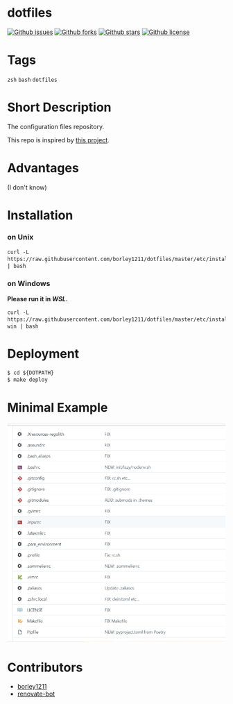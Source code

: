 # dotfiles

[![Github issues](https://img.shields.io/github/issues/borley1211/dotfiles)](https://github.com/borley1211/dotfiles/issues)
[![Github forks](https://img.shields.io/github/forks/borley1211/dotfiles)](https://github.com/borley1211/dotfiles/network/members)
[![Github stars](https://img.shields.io/github/stars/borley1211/dotfiles)](https://github.com/borley1211/dotfiles/stargazers)
[![Github license](https://img.shields.io/github/license/borley1211/dotfiles)](https://github.com/borley1211/dotfiles/)

# Tags
`zsh` `bash` `dotfiles`

# Short Description
The configuration files repository.

This repo is inspired by [this project](https://github.com/b4b4r07/dotfiles).

# Advantages
(I don't know)

# Installation
### on Unix
```console:
curl -L https://raw.githubusercontent.com/borley1211/dotfiles/master/etc/install | bash
```

### on Windows
**Please run it in *WSL*.**
```console:
curl -L https://raw.githubusercontent.com/borley1211/dotfiles/master/etc/install-win | bash
```

# Deployment
```console:
$ cd ${DOTPATH}
$ make deploy
```

# Minimal Example

![Minimal Example](resources/file-0.png)

# Contributors
- [borley1211](https://github.com/borley1211)
- [renovate-bot](https://github.com/renovate-bot)

